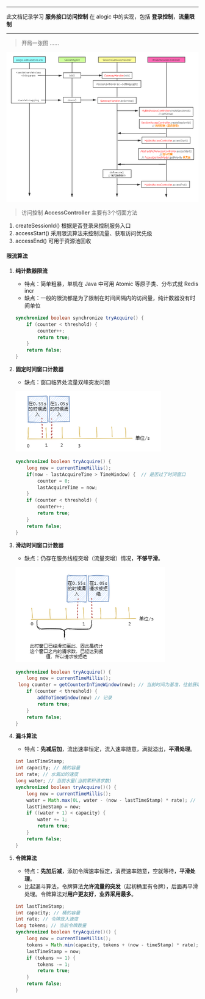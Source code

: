 ------

此文档记录学习 **服务接口访问控制** 在 alogic 中的实现，包括 **登录控制**，**流量限制**

------

> 开局一张图 ......

<img src="./pictures/051.png" style="zoom: 80%;" />



> 访问控制 **AccessController** 主要有3个切面方法

1. createSessionId() 根据是否登录来控制服务入口
2. accessStart() 采用限流算法来控制流量、获取访问优先级
3. accessEnd() 可用于资源池回收



#### 限流算法

1. **纯计数器限流**

   - 特点：简单粗暴，单机在 Java 中可用 Atomic 等原子类、分布式就 Redis incr
   - 缺点：一般的限流都是为了限制在时间间隔内的访问量，纯计数器没有时间单位

   ``` java
   synchronized boolean synchronize tryAcquire() {
       if (counter < threshold) {
           counter++;
           return true;
       } 	
       return false;
   }
   ```

2. **固定时间窗口计数器**

   - 缺点：窗口临界处流量双峰突发问题

   ![](./pictures/052.png)

   ``` java
   synchronized boolean tryAcquire() {
       long now = currentTimeMillis();
       if(now - lastAcquireTime > TimeWindow) {  // 是否过了时间窗口
           counter = 0;
           lastAcquireTime = now;
       }
       if (counter < threshold) {
           counter++;
           return true;
       }
       return false;
   }
   ```

3. **滑动时间窗口计数器**

   - 缺点：仍存在服务线程突增（流量突增）情况，**不够平滑**。

   ![](./pictures/053.png)

   ``` java
   synchronized boolean tryAcquire() {
       long now = currentTimeMillis();
   	long counter = getCounterInTimeWindow(now); // 当前时间为基准，往前获取窗口内的计数
       if (counter < threshold) {
           addToTimeWindow(now) // 记录
           return true;
       }
       return false;
   }
   ```

4. **漏斗算法**

   - 特点：**先减后加**，流出速率恒定，流入速率随意，满就溢出，**平滑处理**。

   ``` java
   int lastTimeStamp;
   int capacity; // 桶的容量
   int rate; // 水漏出的速度
   long water; // 当前水量(当前累积请求数)
   synchronized boolean tryAcquire()() {
       long now = currentTimeMillis();
       water = Math.max(0L, water - (now - lastTimeStamp) * rate); // 先流出水，计算剩余水量
       lastTimeStamp = now;
       if ((water + 1) < capacity) {
           water += 1;  
           return true;
       }
       return false; 
   }
   ```

5. **令牌算法**

   - 特点：**先加后减**，添加令牌速率恒定，消费速率随意，空就等待，**平滑处理**。
   - 比起漏斗算法，令牌算法**允许流量的突发**（起初桶里有令牌），后面再平滑处理。令牌算法对**用户更友好**，**业界采用最多**。

   ``` java
   int lastTimeStamp;
   int capacity; // 桶的容量
   int rate; // 令牌放入速度
   long tokens; // 当前令牌数量
   synchronized boolean tryAcquire()() {
       long now = currentTimeMillis();
       tokens = Math.min(capacity, tokens + (now - timeStamp) * rate);  // 先添加令牌，计算令牌数
       lastTimeStamp = now;
       if (tokens >= 1) {
           tokens -= 1;
           return true;
       }
       return false;
   }
   ```

   